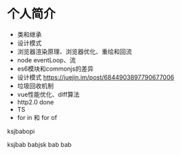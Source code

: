 # 个人简介

- 类和继承
- 设计模式
- 浏览器渲染原理、浏览器优化、重绘和回流
- node eventLoop、流
- es6模块和commonjs的差异
- 设计模式  https://juejin.im/post/6844903897790677006
- 垃圾回收机制
- vue性能优化、diff算法
- http2.0  done
- TS
- for in 和 for of

ksjbabopi

ksjbab
babjsk
               bab
            bab